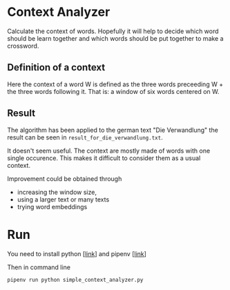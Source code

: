 # Context Analyzer

Calculate the context of words. Hopefully it will help to decide which word should be learn together and which words should be put together to make a crossword.

## Definition of a context

Here the context of a word W is defined as the three words preceeding W + the three words following it. That is: a window of six words centered on W.

## Result

The algorithm has been applied to the german text "Die Verwandlung" the result can be seen in `result_for_die_verwandlung.txt`.

It doesn't seem useful. The context are mostly made of words with one single occurence. This makes it difficult to consider them as a usual context.

Improvement could be obtained through
- increasing the window size,
- using a larger text or many texts
- trying word embeddings

# Run
You need to install python [[link](https://www.python.org/downloads/)] and pipenv [[link](https://pipenv.pypa.io/en/latest/)]

Then in command line
```commandline
pipenv run python simple_context_analyzer.py
```
